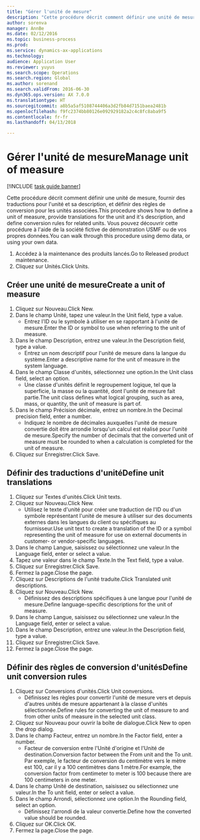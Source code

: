 ```yaml
--- 
title: "Gérer l'unité de mesure"
description: "Cette procédure décrit comment définir une unité de mesure, fournir des traductions pour l'unité et sa description, et définir des règles de conversion pour les unités associées."
author: sorenva
manager: AnnBe
ms.date: 02/12/2016
ms.topic: business-process
ms.prod: 
ms.service: dynamics-ax-applications
ms.technology: 
audience: Application User
ms.reviewer: yuyus
ms.search.scope: Operations
ms.search.region: Global
ms.author: sorenand
ms.search.validFrom: 2016-06-30
ms.dyn365.ops.version: AX 7.0.0
ms.translationtype: HT
ms.sourcegitcommit: a8b5a5af5108744406a3d2fb84d7151baea2481b
ms.openlocfilehash: f9fc2374bb80126e092929182a2c4c8fc8aba9f5
ms.contentlocale: fr-fr
ms.lasthandoff: 04/13/2018

---
```

# <a name="manage-unit-of-measure"></a><span data-ttu-id="df77d-103">Gérer l'unité de mesure</span><span class="sxs-lookup"><span data-stu-id="df77d-103">Manage unit of measure</span></span>

[!INCLUDE [task guide banner](../../includes/task-guide-banner.md)]

<span data-ttu-id="df77d-104">Cette procédure décrit comment définir une unité de mesure, fournir des traductions pour l'unité et sa description, et définir des règles de conversion pour les unités associées.</span><span class="sxs-lookup"><span data-stu-id="df77d-104">This procedure shows how to define a unit of measure, provide translations for the unit and it's description, and define conversion rules for related units.</span></span> <span data-ttu-id="df77d-105">Vous pouvez découvrir cette procédure à l'aide de la société fictive de démonstration USMF ou de vos propres données.</span><span class="sxs-lookup"><span data-stu-id="df77d-105">You can walk through this procedure using demo data, or using your own data.</span></span>

1. <span data-ttu-id="df77d-106">Accédez à la maintenance des produits lancés.</span><span class="sxs-lookup"><span data-stu-id="df77d-106">Go to Released product maintenance.</span></span>
2. <span data-ttu-id="df77d-107">Cliquez sur Unités.</span><span class="sxs-lookup"><span data-stu-id="df77d-107">Click Units.</span></span>

## <a name="create-a-unit-of-measure"></a><span data-ttu-id="df77d-108">Créer une unité de mesure</span><span class="sxs-lookup"><span data-stu-id="df77d-108">Create a unit of measure</span></span>
1. <span data-ttu-id="df77d-109">Cliquez sur Nouveau.</span><span class="sxs-lookup"><span data-stu-id="df77d-109">Click New.</span></span>
2. <span data-ttu-id="df77d-110">Dans le champ Unité, tapez une valeur.</span><span class="sxs-lookup"><span data-stu-id="df77d-110">In the Unit field, type a value.</span></span>
    * <span data-ttu-id="df77d-111">Entrez l'ID ou le symbole à utiliser en se rapportant à l'unité de mesure.</span><span class="sxs-lookup"><span data-stu-id="df77d-111">Enter the ID or symbol to use when referring to the unit of measure.</span></span>  
3. <span data-ttu-id="df77d-112">Dans le champ Description, entrez une valeur.</span><span class="sxs-lookup"><span data-stu-id="df77d-112">In the Description field, type a value.</span></span>
    * <span data-ttu-id="df77d-113">Entrez un nom descriptif pour l'unité de mesure dans la langue du système.</span><span class="sxs-lookup"><span data-stu-id="df77d-113">Enter a descriptive name for the unit of measure in the system language.</span></span>  
4. <span data-ttu-id="df77d-114">Dans le champ Classe d'unités, sélectionnez une option.</span><span class="sxs-lookup"><span data-stu-id="df77d-114">In the Unit class field, select an option.</span></span>
    * <span data-ttu-id="df77d-115">Une classe d'unités définit le regroupement logique, tel que la superficie, la masse ou la quantité, dont l'unité de mesure fait partie.</span><span class="sxs-lookup"><span data-stu-id="df77d-115">The unit class defines what logical grouping, such as area, mass, or quantity, the unit of measure is part of.</span></span>  
5. <span data-ttu-id="df77d-116">Dans le champ Précision décimale, entrez un nombre.</span><span class="sxs-lookup"><span data-stu-id="df77d-116">In the Decimal precision field, enter a number.</span></span>
    * <span data-ttu-id="df77d-117">Indiquez le nombre de décimales auxquelles l'unité de mesure convertie doit être arrondie lorsqu'un calcul est réalisé pour l'unité de mesure.</span><span class="sxs-lookup"><span data-stu-id="df77d-117">Specify the number of decimals that the converted unit of measure must be rounded to when a calculation is completed for the unit of measure.</span></span>  
6. <span data-ttu-id="df77d-118">Cliquez sur Enregistrer.</span><span class="sxs-lookup"><span data-stu-id="df77d-118">Click Save.</span></span>

## <a name="define-unit-translations"></a><span data-ttu-id="df77d-119">Définir des traductions d'unité</span><span class="sxs-lookup"><span data-stu-id="df77d-119">Define unit translations</span></span>
1. <span data-ttu-id="df77d-120">Cliquez sur Textes d'unités.</span><span class="sxs-lookup"><span data-stu-id="df77d-120">Click Unit texts.</span></span>
2. <span data-ttu-id="df77d-121">Cliquez sur Nouveau.</span><span class="sxs-lookup"><span data-stu-id="df77d-121">Click New.</span></span>
    * <span data-ttu-id="df77d-122">Utilisez le texte d'unité pour créer une traduction de l'ID ou d'un symbole représentant l'unité de mesure à utiliser sur des documents externes dans les langues du client ou spécifiques au fournisseur.</span><span class="sxs-lookup"><span data-stu-id="df77d-122">Use unit text to create a translation of the ID or a symbol representing the unit of measure for use on external documents in customer- or vendor-specific languages.</span></span>  
3. <span data-ttu-id="df77d-123">Dans le champ Langue, saisissez ou sélectionnez une valeur.</span><span class="sxs-lookup"><span data-stu-id="df77d-123">In the Language field, enter or select a value.</span></span>
4. <span data-ttu-id="df77d-124">Tapez une valeur dans le champ Texte.</span><span class="sxs-lookup"><span data-stu-id="df77d-124">In the Text field, type a value.</span></span>
5. <span data-ttu-id="df77d-125">Cliquez sur Enregistrer.</span><span class="sxs-lookup"><span data-stu-id="df77d-125">Click Save.</span></span>
6. <span data-ttu-id="df77d-126">Fermez la page.</span><span class="sxs-lookup"><span data-stu-id="df77d-126">Close the page.</span></span>
7. <span data-ttu-id="df77d-127">Cliquez sur Descriptions de l'unité traduite.</span><span class="sxs-lookup"><span data-stu-id="df77d-127">Click Translated unit descriptions.</span></span>
8. <span data-ttu-id="df77d-128">Cliquez sur Nouveau.</span><span class="sxs-lookup"><span data-stu-id="df77d-128">Click New.</span></span>
    * <span data-ttu-id="df77d-129">Définissez des descriptions spécifiques à une langue pour l'unité de mesure.</span><span class="sxs-lookup"><span data-stu-id="df77d-129">Define language-specific descriptions for the unit of measure.</span></span>  
9. <span data-ttu-id="df77d-130">Dans le champ Langue, saisissez ou sélectionnez une valeur.</span><span class="sxs-lookup"><span data-stu-id="df77d-130">In the Language field, enter or select a value.</span></span>
10. <span data-ttu-id="df77d-131">Dans le champ Description, entrez une valeur.</span><span class="sxs-lookup"><span data-stu-id="df77d-131">In the Description field, type a value.</span></span>
11. <span data-ttu-id="df77d-132">Cliquez sur Enregistrer.</span><span class="sxs-lookup"><span data-stu-id="df77d-132">Click Save.</span></span>
12. <span data-ttu-id="df77d-133">Fermez la page.</span><span class="sxs-lookup"><span data-stu-id="df77d-133">Close the page.</span></span>

## <a name="define-unit-conversion-rules"></a><span data-ttu-id="df77d-134">Définir des règles de conversion d'unités</span><span class="sxs-lookup"><span data-stu-id="df77d-134">Define unit conversion rules</span></span>
1. <span data-ttu-id="df77d-135">Cliquez sur Conversions d'unités.</span><span class="sxs-lookup"><span data-stu-id="df77d-135">Click Unit conversions.</span></span>
    * <span data-ttu-id="df77d-136">Définissez les règles pour convertir l'unité de mesure vers et depuis d'autres unités de mesure appartenant à la classe d'unités sélectionnée.</span><span class="sxs-lookup"><span data-stu-id="df77d-136">Define rules for converting the unit of measure to and from other units of measure in the selected unit class.</span></span>  
2. <span data-ttu-id="df77d-137">Cliquez sur Nouveau pour ouvrir la boîte de dialogue.</span><span class="sxs-lookup"><span data-stu-id="df77d-137">Click New to open the drop dialog.</span></span>
3. <span data-ttu-id="df77d-138">Dans le champ Facteur, entrez un nombre.</span><span class="sxs-lookup"><span data-stu-id="df77d-138">In the Factor field, enter a number.</span></span>
    * <span data-ttu-id="df77d-139">Facteur de conversion entre l'Unité d'origine et l'Unité de destination.</span><span class="sxs-lookup"><span data-stu-id="df77d-139">Conversion factor between the From unit and the To unit.</span></span> <span data-ttu-id="df77d-140">Par exemple, le facteur de conversion du centimètre vers le mètre est 100, car il y a 100 centimètres dans 1 mètre.</span><span class="sxs-lookup"><span data-stu-id="df77d-140">For example, the conversion factor from centimeter to meter is 100 because there are 100 centimeters in one meter.</span></span>  
4. <span data-ttu-id="df77d-141">Dans le champ Unité de destination, saisissez ou sélectionnez une valeur.</span><span class="sxs-lookup"><span data-stu-id="df77d-141">In the To unit field, enter or select a value.</span></span>
5. <span data-ttu-id="df77d-142">Dans le champ Arrondi, sélectionnez une option.</span><span class="sxs-lookup"><span data-stu-id="df77d-142">In the Rounding field, select an option.</span></span>
    * <span data-ttu-id="df77d-143">Définissez l'arrondi de la valeur convertie.</span><span class="sxs-lookup"><span data-stu-id="df77d-143">Define how the converted value should be rounded.</span></span>  
6. <span data-ttu-id="df77d-144">Cliquez sur OK.</span><span class="sxs-lookup"><span data-stu-id="df77d-144">Click OK.</span></span>
7. <span data-ttu-id="df77d-145">Fermez la page.</span><span class="sxs-lookup"><span data-stu-id="df77d-145">Close the page.</span></span>


